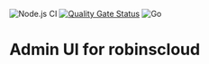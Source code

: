 ![Node.js CI](https://github.com/robineco/server-admin-ui/workflows/Node.js%20CI/badge.svg)
[![Quality Gate Status](https://sonarcloud.io/api/project_badges/measure?project=robineco_server-admin-ui&metric=alert_status)](https://sonarcloud.io/dashboard?id=robineco_server-admin-ui)
![Go](https://github.com/robineco/server-admin-ui/workflows/Go/badge.svg)
# Admin UI for robinscloud
